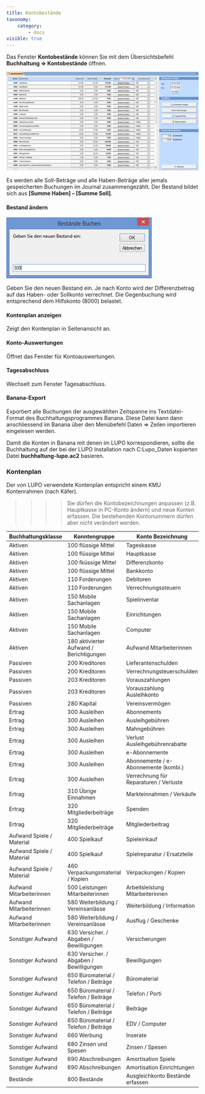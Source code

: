 ```yaml
---
title: Kontobestände
taxonomy:
    category:
        - docs
visible: true
---
```


Das Fenster **Kontobestände** können Sie mit dem Übersichtsbefehl **Buchhaltung => Kontobestände** öffnen.

![kontobestaende](../../images/kontobestaende.png)

Es werden alle Soll-Beträge und alle Haben-Beträge aller jemals gespeicherten Buchungen im Journal zusammengezählt. Der Bestand bildet sich aus **[Summe Haben] – [Summe Soll]**.

#### Bestand ändern

![bestand-aendern](../../images/bestand-aendern.png)

Geben Sie den neuen Bestand ein. Je nach Konto wird der Differenzbetrag auf das Haben- oder Sollkonto verrechnet. Die Gegenbuchung wird entsprechend dem Hilfskonto (8000) belastet.

#### Kontenplan anzeigen

Zeigt den Kontenplan in Seitenansicht an.

#### Konto-Auswertungen

Öffnet das Fenster für Kontoauswertungen.

#### Tagesabschluss

Wechselt zum Fenster Tagesabschluss.

#### Banana-Export

Exportiert alle Buchungen der ausgewählten Zeitspanne ins Textdatei-Format des Buchhaltungsprogrammes Banana. Diese Datei kann dann anschliessend im Banana über den Menübefehl Daten => Zeilen importieren eingelesen werden.

Damit die Konten in Banana mit denen im LUPO korrespondieren, sollte die Buchhaltung auf der bei der LUPO Installation nach C:Lupo_Daten kopierten Datei **buchhaltung-lupo.ac2** basieren.

### Kontenplan

Der von LUPO verwendete Kontenplan entspricht einem KMU Kontenrahmen (nach Käfer).


>>>> Sie dürfen die Kontobezeichnungen anpassen (z.B. Hauptkasse in PC-Konto ändern) und neue Konten erfassen. Die bestehenden Kontonummern dürfen aber nicht verändert werden.

| **Buchhaltungsklasse** |  **Konntengruppe** |  **Konto Bezeichnung** |  **Konto** |
| --- | --- |--- |--- |
| Aktiven |  100 flüssige Mittel |  Tageskasse |  1000 |  
| Aktiven |  100 flüssige Mittel |  Hauptkasse |  1001 |  
| Aktiven |  100 fküssige Mittel |  Differenzkonto |  1002 |  
| Aktiven |  100 flüssige Mittel |  Bankkonto |  1009 |  
| Aktiven |  110 Forderungen |  Debitoren |  1100 |  
| Aktiven |  110 Forderungen |  Verrechnungssteuern |  1109 |  
| Aktiven |  150 Mobile Sachanlagen |  Spielinventar |  1500 |  
| Aktiven |  150 Mobile Sachanlagen |  Einrichtungen |  1501 |  
| Aktiven |  150 Mobile Sachanlagen |  Computer |  1509 |  
| Aktiven |  180 aktivierter Aufwand / Berichtigungen |  Aufwand Mitarbeiterinnen |  1800 |  
| Passiven |  200 Kreditoren |  Lieferantenschulden |  2000 |  
| Passiven |  200 Kreditoren |  Verrechnungsteuerschulden |  2009 |  
| Passiven |  203 Kreditoren |  Vorauszahlungen |  2030 |  
| Passiven |  203 Kreditoren |  Vorauszahlung Ausleihkonto |  2031 |  
| Passiven |  280 Kapital |  Vereinsvermögen |  2800 |  
| Ertrag |  300 Ausleihen |  Abonnements |  3000 |  
| Ertrag |  300 Ausleihen |  Ausleihgebühren |  3001 |  
| Ertrag |  300 Ausleihen |  Mahngebühren |  3003 |  
| Ertrag |  300 Ausleihen |  Verlust Ausleihgebührenrabatte |  3004 |  
| Ertrag |  300 Ausleihen |  e-Abonnemente |  3007 |  
| Ertrag |  300 Ausleihen |  Abonnemente / e-Abonnemente (kombi.) |  3009 |  
| Ertrag |  300 Ausleihen |  Verrechnung für Reparaturen / Verluste |  3009 |  
| Ertrag |  310 Übrige Einnahmen |  Markteinnahmen / Verkäufe |  3100 |  
| Ertrag |  320 Mitgliederbeiträge |  Spenden |  3200 |  
| Ertrag |  320 Mitgliederbeiträge |  Mitgliederbeitrag |  3201 |  
| Aufwand Spiele / Material |  400 Spielkauf |  Spieleinkauf |  4000 |  
| Aufwand Spiele / Material |  400 Spielkauf |  Spielreparatur / Ersatzteile |  4001 |  
| Aufwand Spiele / Material |  460 Verpackungsmaterial / Kopien |  Verpackungen / Kopien |  4600 |  
| Aufwand Mitarbeiterinnen |  500 Leistungen Mitarbeiterinnen |  Arbeitsleistung Mitarbeiterinnen |  5000 |  
| Aufwand Mitarbeiterinnen |  580 Weiterbildung / Vereinsanlässe |  Weiterbildung / Information |  5800 |  
| Aufwand Mitarbeiterinnen |  580 Weiterbildung / Vereinsanlässe |  Ausflug / Geschenke |  5809 |  
| Sonstiger Aufwand |  630 Versicher. / Abgaben / Bewilligungen |  Versicherungen |  6300 |  
| Sonstiger Aufwand |  630 Versicher. / Abgaben / Bewilligungen |  Bewilligungen |  6301 |  
| Sonstiger Aufwand |  650 Büromaterial / Telefon / Beiträge |  Büromaterial |  6500 |  
| Sonstiger Aufwand |  650 Büromaterial / Telefon / Beiträge |  Telefon / Porti |  6501 |  
| Sonstiger Aufwand |  650 Büromaterial / Telefon / Beiträge |  Beiträge |  6507 |  
| Sonstiger Aufwand |  650 Büromaterial / Telefon / Beiträge |  EDV / Computer |  6509 |  
| Sonstiger Aufwand |  660 Werbung |  Inserate |  6600 |  
| Sonstiger Aufwand |  680 Zinsen und Spesen |  Zinsen / Spesen |  6800 |  
| Sonstiger Aufwand |  690 Abschreibungen |  Amortisation Spiele |  6900 |  
| Sonstiger Aufwand |  690 Abschreibungen |  Amortisation Einrichtungen |  6901 |  
| Bestände |  800 Bestände |  Ausgleichkonto Bestände erfassen |  8000 | 
